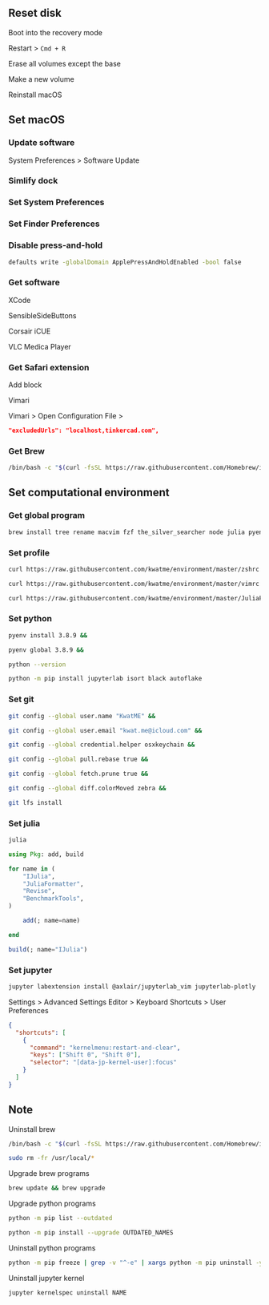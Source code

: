## Reset disk

Boot into the recovery mode

Restart > `Cmd + R`

Erase all volumes except the base

Make a new volume

Reinstall macOS

## Set macOS

### Update software

System Preferences > Software Update

### Simlify dock

### Set System Preferences

### Set Finder Preferences

### Disable press-and-hold

```sh
defaults write -globalDomain ApplePressAndHoldEnabled -bool false
```

### Get software

XCode

SensibleSideButtons

Corsair iCUE

VLC Medica Player

### Get Safari extension

Add block

Vimari

Vimari > Open Configuration File >

```json
"excludedUrls": "localhost,tinkercad.com",
```

### Get Brew

```sh
/bin/bash -c "$(curl -fsSL https://raw.githubusercontent.com/Homebrew/install/master/install.sh)"
```

## Set computational environment

### Get global program

```sh
brew install tree rename macvim fzf the_silver_searcher node julia pyenv-virtualenv shfmt pandoc mactex git-lfs
```

### Set profile

```sh
curl https://raw.githubusercontent.com/kwatme/environment/master/zshrc > ~/.zshrc &&

curl https://raw.githubusercontent.com/kwatme/environment/master/vimrc > ~/.vimrc &&

curl https://raw.githubusercontent.com/kwatme/environment/master/JuliaFormatter.toml > ~/.JuliaFormatter.toml
```

### Set python

```sh
pyenv install 3.8.9 &&

pyenv global 3.8.9 &&

python --version
```

```sh
python -m pip install jupyterlab isort black autoflake
```

### Set git

```sh
git config --global user.name "KwatME" &&

git config --global user.email "kwat.me@icloud.com" &&

git config --global credential.helper osxkeychain &&

git config --global pull.rebase true &&

git config --global fetch.prune true &&

git config --global diff.colorMoved zebra &&

git lfs install
```

### Set julia

```sh
julia
```

```julia
using Pkg: add, build

for name in (
    "IJulia",
    "JuliaFormatter",
    "Revise",
    "BenchmarkTools",
)

    add(; name=name)

end

build(; name="IJulia")
```

### Set jupyter

```sh
jupyter labextension install @axlair/jupyterlab_vim jupyterlab-plotly
```

Settings > Advanced Settings Editor > Keyboard Shortcuts > User Preferences

```json
{
  "shortcuts": [
    {
      "command": "kernelmenu:restart-and-clear",
      "keys": ["Shift 0", "Shift 0"],
      "selector": "[data-jp-kernel-user]:focus"
    }
  ]
}
```

## Note

Uninstall brew

```sh
/bin/bash -c "$(curl -fsSL https://raw.githubusercontent.com/Homebrew/install/master/uninstall.sh)" &&

sudo rm -fr /usr/local/*
```

Upgrade brew programs

```sh
brew update && brew upgrade
```

Upgrade python programs

```sh
python -m pip list --outdated
```

```sh
python -m pip install --upgrade OUTDATED_NAMES
```

Uninstall python programs

```sh
python -m pip freeze | grep -v "^-e" | xargs python -m pip uninstall -y
```

Uninstall jupyter kernel

```sh
jupyter kernelspec uninstall NAME
```
